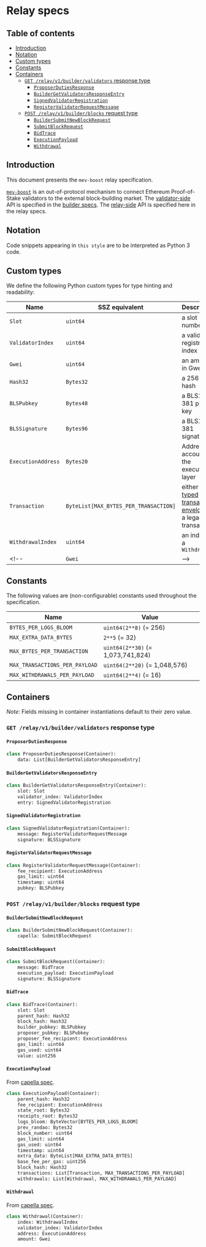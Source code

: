 # Relay specs

## Table of contents
<!-- TOC -->
<!-- START doctoc generated TOC please keep comment here to allow auto update -->
<!-- DON'T EDIT THIS SECTION, INSTEAD RE-RUN doctoc TO UPDATE -->

- [Introduction](#introduction)
- [Notation](#notation)
- [Custom types](#custom-types)
- [Constants](#constants)
- [Containers](#containers)
  - [`​GET /relay​/v1​/builder​/validators` response type](#%E2%80%8Bget-relay%E2%80%8Bv1%E2%80%8Bbuilder%E2%80%8Bvalidators-response-type)
    - [`ProposerDutiesResponse`](#proposerdutiesresponse)
    - [`BuilderGetValidatorsResponseEntry`](#buildergetvalidatorsresponseentry)
    - [`SignedValidatorRegistration`](#signedvalidatorregistration)
    - [`RegisterValidatorRequestMessage`](#registervalidatorrequestmessage)
  - [`​POST /relay​/v1​/builder​/blocks` request type](#%E2%80%8Bpost-relay%E2%80%8Bv1%E2%80%8Bbuilder%E2%80%8Bblocks-request-type)
    - [`BuilderSubmitNewBlockRequest`](#buildersubmitnewblockrequest)
    - [`SubmitBlockRequest`](#submitblockrequest)
    - [`BidTrace`](#bidtrace)
    - [`ExecutionPayload`](#executionpayload)
    - [`Withdrawal`](#withdrawal)

<!-- END doctoc generated TOC please keep comment here to allow auto update -->
<!-- /TOC -->

## Introduction

This document presents the `mev-boost` relay specification. 

[`mev-boost`](https://boost.flashbots.net/) is an out-of-protocol mechanism to
connect Ethereum Proof-of-Stake validators to the external block-building market.
The [validator-side](https://github.com/flashbots/mev-boost) API is specified 
in the [builder specs](https://github.com/ethereum/builder-specs). The [relay-side](https://github.com/flashbots/mev-boost-relay) API is specified here in the relay specs. 

## Notation

Code snippets appearing in `this style` are to be interpreted as Python 3 code.

## Custom types

We define the following Python custom types for type hinting and readability:

| Name | SSZ equivalent | Description |
| - | - | - |
| `Slot` | `uint64` | a slot number |
| `ValidatorIndex` | `uint64` | a validator registry index |
| `Gwei` | `uint64` | an amount in Gwei |
| `Hash32` | `Bytes32` | a 256-bit hash |
| `BLSPubkey` | `Bytes48` | a BLS12-381 public key |
| `BLSSignature` | `Bytes96` | a BLS12-381 signature |
| `ExecutionAddress` | `Bytes20` | Address of account on the execution layer |
| `Transaction` | `ByteList[MAX_BYTES_PER_TRANSACTION]` | either a [typed transaction envelope](https://eips.ethereum.org/EIPS/eip-2718#opaque-byte-array-rather-than-an-rlp-array) or a legacy transaction|
| `WithdrawalIndex` | `uint64` | an index of a `Withdrawal` |
<!-- |`Gwei`|  -->

## Constants

The following values are (non-configurable) constants used throughout the specification.


| Name | Value |
| - | - |
| `BYTES_PER_LOGS_BLOOM` | `uint64(2**8)` (= 256) |
| `MAX_EXTRA_DATA_BYTES` | `2**5` (= 32) |
| `MAX_BYTES_PER_TRANSACTION` | `uint64(2**30)` (= 1,073,741,824) |
| `MAX_TRANSACTIONS_PER_PAYLOAD` | `uint64(2**20)` (= 1,048,576) |
| `MAX_WITHDRAWALS_PER_PAYLOAD` | `uint64(2**4)` (= 16) |


## Containers

*Note*: Fields missing in container instantiations default to their zero value.

### `​GET /relay​/v1​/builder​/validators` response type 

#### `ProposerDutiesResponse`

```python
class ProposerDutiesResponse(Container):
    data: List[BuilderGetValidatorsResponseEntry]
```

#### `BuilderGetValidatorsResponseEntry`

```python
class BuilderGetValidatorsResponseEntry(Container):
    slot: Slot
    validator_index: ValidatorIndex
    entry: SignedValidatorRegistration
```

#### `SignedValidatorRegistration`

```python
class SignedValidatorRegistration(Container):
    message: RegisterValidatorRequestMessage
    signature: BLSSignature
```

#### `RegisterValidatorRequestMessage`

```python
class RegisterValidatorRequestMessage(Container):
    fee_recipient: ExecutionAddress
    gas_limit: uint64
    timestamp: uint64
    pubkey: BLSPubkey
```

### `​POST /relay​/v1​/builder​/blocks` request type 

#### `BuilderSubmitNewBlockRequest`

```python
class BuilderSubmitNewBlockRequest(Container):
    capella: SubmitBlockRequest
```

#### `SubmitBlockRequest`

```python
class SubmitBlockRequest(Container):
    message: BidTrace
    execution_payload: ExecutionPayload 
    signature: BLSSignature
```

#### `BidTrace`

```python
class BidTrace(Container):
    slot: Slot
    parent_hash: Hash32
    block_hash: Hash32
    builder_pubkey: BLSPubkey
    proposer_pubkey: BLSPubkey
    proposer_fee_recipient: ExecutionAddress
    gas_limit: uint64
    gas_used: uint64
    value: uint256
```

#### `ExecutionPayload` 

From [capella spec](https://github.com/ethereum/consensus-specs/blob/f7352d18cfb91c58b1addb4ea509aedd6e32165c/specs/capella/beacon-chain.md#executionpayload).

```python
class ExecutionPayload(Container):
    parent_hash: Hash32
    fee_recipient: ExecutionAddress
    state_root: Bytes32
    receipts_root: Bytes32
    logs_bloom: ByteVector[BYTES_PER_LOGS_BLOOM]
    prev_randao: Bytes32
    block_number: uint64
    gas_limit: uint64
    gas_used: uint64
    timestamp: uint64
    extra_data: ByteList[MAX_EXTRA_DATA_BYTES]
    base_fee_per_gas: uint256
    block_hash: Hash32 
    transactions: List[Transaction, MAX_TRANSACTIONS_PER_PAYLOAD]
    withdrawals: List[Withdrawal, MAX_WITHDRAWALS_PER_PAYLOAD] 
```

#### `Withdrawal`

From [capella spec](https://github.com/ethereum/consensus-specs/blob/f7352d18cfb91c58b1addb4ea509aedd6e32165c/specs/capella/beacon-chain.md#withdrawal).

```python
class Withdrawal(Container):
    index: WithdrawalIndex
    validator_index: ValidatorIndex
    address: ExecutionAddress
    amount: Gwei
```